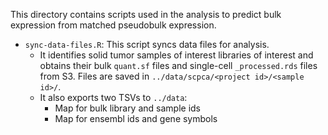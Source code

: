 This directory contains scripts used in the analysis to predict bulk expression from matched pseudobulk expression.

* `sync-data-files.R`: This script syncs data files for analysis.
  * It identifies solid tumor samples of interest libraries of interest and obtains their bulk `quant.sf` files and single-cell `_processed.rds` files from S3.
  Files are saved in `../data/scpca/<project id>/<sample id>/`.
  * It also exports two TSVs to `../data`:
    * Map for bulk library and sample ids
    * Map for ensembl ids and gene symbols
